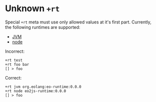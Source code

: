 # Unknown `+rt`

Special `+rt` meta must use only allowed values at it's first part. Currently,
the following runtimes are supported:

* [JVM](https://github.com/objectionary/eo)
* [node](https://github.com/objectionary/eo2js)

Incorrect:

```eo
+rt test
+rt foo bar
[] > foo
```

Correct:

```eo
+rt jvm org.eolang:eo-runtime:0.0.0
+rt node eo2js-runtime:0.0.0
[] > foo
```
